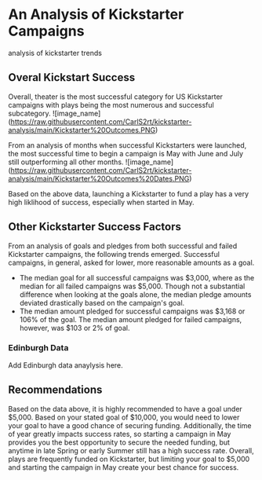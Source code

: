 # An Analysis of Kickstarter Campaigns
 analysis of kickstarter trends

## Overal Kickstart Success

Overall, theater is the most successful category for US Kickstarter campaigns with plays being the most numerous and successful subcategory. 
![image_name] (https://raw.githubusercontent.com/CarlS2rt/kickstarter-analysis/main/Kickstarter%20Outcomes.PNG)

From an analysis of months when successful Kickstarters were launched, the most successful time to begin a campaign is May with June and July still outperforming all other months.
![image_name] (https://raw.githubusercontent.com/CarlS2rt/kickstarter-analysis/main/Kickstarter%20Outcomes%20Dates.PNG)

Based on the above data, launching a Kickstarter to fund a play has a very high liklihood of success, especially when started in May.

## Other Kickstarter Success Factors

From an analysis of goals and pledges from both successful and failed Kickstarter campaigns, the following trends emerged. 
Successful campaigns, in general, asked for lower, more reasonable amounts as a goal. 
* The median goal for all successful campaigns was $3,000, where as the median for all failed campaigns was $5,000. 
Though not a substantial difference when looking at the goals alone, the median pledge amounts deviated drastically based on the campaign's goal. 
* The median amount pledged for successful campaigns was $3,168 or 106% of the goal. The median amount pledged for failed campaigns, however, was $103 or 2% of goal. 

### Edinburgh Data

Add Edinburgh data anaylysis here.

## Recommendations

Based on the data above, it is highly recommended to have a goal under $5,000. Based on your stated goal of $10,000, you would need to lower your goal to have a good chance of securing funding. Additionally, the time of year greatly impacts success rates, so starting a campaign in May provides you the best opportunity to secure the needed funding, but anytime in late Spring or early Summer still has a high success rate. Overall, plays are frequently funded on Kickstarter, but limiting your goal to $5,000 and starting the campaign in May create your best chance for success.
